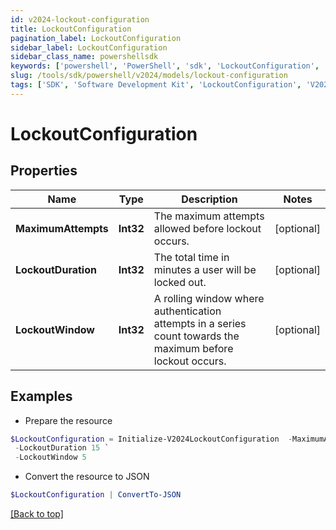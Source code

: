 ```yaml
---
id: v2024-lockout-configuration
title: LockoutConfiguration
pagination_label: LockoutConfiguration
sidebar_label: LockoutConfiguration
sidebar_class_name: powershellsdk
keywords: ['powershell', 'PowerShell', 'sdk', 'LockoutConfiguration', 'V2024LockoutConfiguration'] 
slug: /tools/sdk/powershell/v2024/models/lockout-configuration
tags: ['SDK', 'Software Development Kit', 'LockoutConfiguration', 'V2024LockoutConfiguration']
---
```



# LockoutConfiguration

## Properties

Name | Type | Description | Notes
------------ | ------------- | ------------- | -------------
**MaximumAttempts** | **Int32** | The maximum attempts allowed before lockout occurs. | [optional] 
**LockoutDuration** | **Int32** | The total time in minutes a user will be locked out. | [optional] 
**LockoutWindow** | **Int32** | A rolling window where authentication attempts in a series count towards the maximum before lockout occurs. | [optional] 

## Examples

- Prepare the resource
```powershell
$LockoutConfiguration = Initialize-V2024LockoutConfiguration  -MaximumAttempts 5 `
 -LockoutDuration 15 `
 -LockoutWindow 5
```

- Convert the resource to JSON
```powershell
$LockoutConfiguration | ConvertTo-JSON
```


[[Back to top]](#) 

